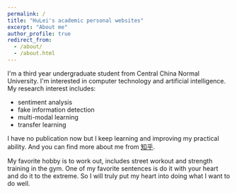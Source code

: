 ```yaml
---
permalink: /
title: "HuLei's academic personal websites"
excerpt: "About me"
author_profile: true
redirect_from: 
  - /about/
  - /about.html
---
```



I'm a third year undergraduate student from Central China Normal University. I'm interested in computer technology and artificial intelligence. My research interest includes:
- sentiment analysis
- fake information detection
- multi-modal learning 
- transfer learning

I have no publication now but I keep learning and improving my practical ability. And you can find more about me from [知乎](https://www.zhihu.com/people/wei-zhi-zhe-71-53).

My favorite hobby is to work out, includes  street workout and strength training in the gym. One of my favorite sentences is do it with your heart and do it to the extreme. So I will truly put my heart into doing what I want to do well.
